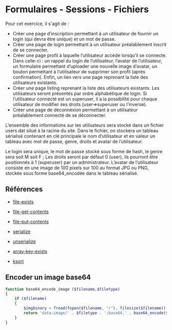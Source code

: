 # Formulaires - Sessions - Fichiers

Pour cet exercice, il s'agit de :
- Créer une page d’inscription permettant à un utilisateur de fournir un login (qui devra être unique) et un mot de passe.
- Créer une page de login permettant à un utilisateur préalablement inscrit de se connecter.
- Créer une page profil à laquelle l’utilisateur accède lorsqu’il se connecte. Dans celle-ci : un rappel du login de l’utilisateur, l’avatar de l’utilisateur, un formulaire permettant d’uploader une nouvelle image d’avatar, un bouton permettant à l’utilisateur de supprimer son profil (après confirmation). Enfin, un lien vers une page reprenant la liste des utilisateurs existants.
- Créer une page listing reprenant la liste des utilisateurs existants. Les utilisateurs seront présentés par ordre alphabétique de login. Si l’utilisateur connecté est un superuser, il a la possibilité pour chaque utilisateur de modifier ses droits (user=>superuser ou l’inverse).
- Créer une page de déconnexion permettant à un utilisateur préalablement connecté de se déconnecter.

L’ensemble des informations sur les utilisateurs sera stocké dans un fichier users.dat situé à la racine du site. Dans le fichier, on stockera un tableau sérialisé contenant en clé principale le nom d’utilisateur et en valeur un tableau avec mot de passe, genre, droits et avatar de l’utilisateur.

Le login sera unique, le mot de passe stocké sous forme de hash, le genre sera soit M soit F ; Les droits seront par défaut 0 (user), ils pourront être positionnés à 1 (superuser) par un administrateur. L’avatar de l’utilisateur consiste en une image de 100 pixels sur 100 au format JPG ou PNG, stockée sous forme base64_encodée dans le tableau sérialisé.

## Références
- [file-exists](https://www.php.net/manual/fr/function.file-exists.php)
- [file-get-contents](https://www.php.net/manual/fr/function.file-get-contents.php)
- [file-put-contents](https://www.php.net/manual/fr/function.file-put-contents.php)

- [serialize](https://www.php.net/manual/fr/function.serialize.php)
- [unserialize](https://www.php.net/manual/fr/function.unserialize.php)

- [array-key-exists](https://www.php.net/manual/fr/function.array-key-exists.php)
- [ksort](https://www.php.net/manual/fr/function.ksort.php)

## Encoder un image base64

```php
function base64_encode_image ($filename,$filetype)
{
    if ($filename)
    {
        $imgbinary = fread(fopen($filename, "r"), filesize($filename));
        return 'data:image/' . $filetype . ';base64,' . base64_encode($imgbinary);
    }
}
```
